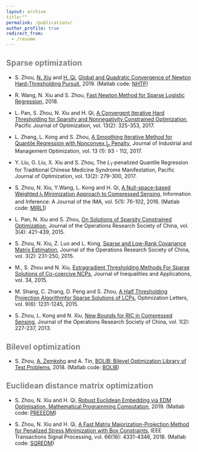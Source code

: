 ```yaml
---
layout: archive
title:""
permalink: /publications/
author_profile: true
redirect_from:
  - /resume
---
```


<span style="color:grey">Sparse optimization</span>
---

* S. Zhou, [N. Xiu](http://en.sci.njtu.edu.cn/Faculty/phdsupervisor/12002.htm) and [H. Qi](http://www.personal.soton.ac.uk/hdqi/), [Global and Quadratic Convergence of Newton Hard-Thresholding Pursuit](https://arxiv.org/abs/1901.02763), 2019. (Matlab code: [NHTP](https://github.com/ShenglongZhou/NHTP))

*  R. Wang, N. Xiu and S. Zhou, [Fast Newton Method for Sparse Logistic Regression](https://arxiv.org/abs/1901.02768), 2018.
 
 * L. Pan, S. Zhou, N. Xiu and H. Qi, [A Convergent Iterative Hard Thresholding for Sparsity and Nonnegativity
Constrained Optimization](https://www.researchgate.net/publication/299519906), Pacific Journal of Optimization, vol. 13(2): 325-353, 2017.

* L. Zhang, L. Kong and S. Zhou, [A Smoothing Iterative Method for Quantile Regression with Nonconvex
$l_p$ Penalty](https://aimsciences.org/article/doi/10.3934/jimo.2016006), Journal of Industrial and Management Optimization, vol. 13 (1): 93 - 112, 2017.

* Y. Liu, G. Liu, X. Xiu and S. Zhou, The $L_1$-penalized Quantile Regression for Traditional Chinese
Medicine Syndrome Manifestation, Pacific Journal of Optimization, vol. 13(2): 279-300, 2017.

* S. Zhou, N. Xiu, Y.Wang, L. Kong and H. Qi, [A Null-space-based Weighted $l_1$ Minimization Approach
 to Compressed Sensing](https://academic.oup.com/imaiai/article/5/1/76/2357109), Information and Inference: A Journal of the IMA, vol. 5(1): 76-102, 2016. (Matlab code:  [MIRL1](https://github.com/ShenglongZhou/MIRL1))

* L. Pan, N. Xiu and S. Zhou, [On Solutions of Sparsity Constrained Optimization](https://link.springer.com/article/10.1007/s40305-015-0101-3), Journal of the Operations Research Society of China, vol. 3(4): 421-439, 2015.

* S. Zhou, N. Xiu, Z. Luo and L. Kong, [Sparse and Low-Rank Covariance Matrix Estimation](https://link.springer.com/article/10.1007/s40305-014-0058-7), Journal of
the Operations Research Society of China, vol. 3(2): 231-250, 2015.

* M., S. Zhou and N. Xiu, [Extragradient Thresholding Methods For Sparse Solutions of Co-coercive
NCPs](https://journalofinequalitiesandapplications.springeropen.com/articles/10.1186/s13660-015-0551-5), Journal of Inequalities and Applications, vol. 34, 2015.

* M. Shang, C. Zhang, D. Peng and S. Zhou, [A Half Thresholding Projection Algorithmfor Sparse Solutions
of LCPs](https://www.infona.pl/resource/bwmeta1.element.springer-doi-10_1007-S11590-014-0834-7), Optimization Letters, vol. 9(6): 1231-1245, 2015.

* S. Zhou, L. Kong and N. Xiu, [New Bounds for RIC in Compressed Sensing](https://link.springer.com/article/10.1007/s40305-013-0013-z), Journal of the Operations Research Society of China, vol. 1(2): 227-237, 2013.


<span style="color:grey">Bilevel optimization </span>
---

* S. Zhou, [A. Zemkoho](http://www.southampton.ac.uk/~abz1e14/) and A. Tin, [BOLIB: Bilevel Optimization Library of Test Problems](https://arxiv.org/abs/1812.00230), 2018. (Matlab code: [BOLIB](https://github.com/ShenglongZhou/BOLIB))

<span style="color:grey">Euclidean distance matrix optimization </span> 
---

* S. Zhou, N. Xiu and H. Qi, [Robust Euclidean Embedding via EDM Optimisation, Mathematical
Programming Computation](https://link.springer.com/article/10.1007/s12532-019-00168-0), 2019. (Matlab code: [PREEEDM](https://github.com/ShenglongZhou/PREEEDM))

* S. Zhou, N. Xiu and H. Qi, [A Fast Matrix Majorization-Projection Method for Penalized Stress Minimization
with Box Constraints](https://ieeexplore.ieee.org/document/8399531), IEEE Transactions Signal Processing, vol. 66(16): 4331-4346, 2018. (Matlab code: [SQREDM](https://github.com/ShenglongZhou/SQREDM))

